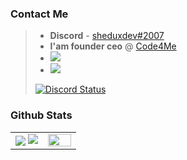 ### Contact Me

> - **Discord** - [sheduxdev#2007](https://discordapp.com/users/458172960675594251)
> - **I'am founder ceo** @ [Code4Me](https://github.com/CodeFourMe)
> - ![](https://img.shields.io/github/followers/sheduxdev?style=flat&label=Followers)
> - ![](https://komarev.com/ghpvc/?username=sheduxdev&label=Profile%20views&color=0e75b6&style=flat)
> 
> [![Discord Status](https://lanyard.cnrad.dev/api/458172960675594251)](https://discord.com/channels/@me/458172960675594251)

### Github Stats

<table border="0" align="center">
    <tr border="0">
        <td width="50%" align="center">
            <img align="center"; src="https://github-readme-stats.vercel.app/api?username=sheduxdev&theme=onedark&show_icons=true&count_private=true" />
            <img src="https://github-readme-streak-stats.herokuapp.com/?user=sheduxdev&theme=dark&hide_border=true" />
        </td>
        <td width="50%" align="center">
            <img align="center"; width=100%; src="https://github-readme-stats.vercel.app/api/top-langs/?username=sheduxdev&show_icons=true&layout=compact&theme=dark" />
        </td>
    </tr>
</table>

<br />
